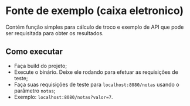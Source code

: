 # Fonte de exemplo (caixa eletronico)


Contém função simples para cálculo de troco e exemplo de API que pode ser requisitada para obter os resultados.

## Como executar

- Faça build do projeto;
- Execute o binário. Deixe ele rodando para efetuar as requisições de teste;
- Faça suas requisições de teste para `localhost:8080/notas` usando o parâmetro `notas`;
- Exemplo: `localhost:8080/notas?valor=7`.
